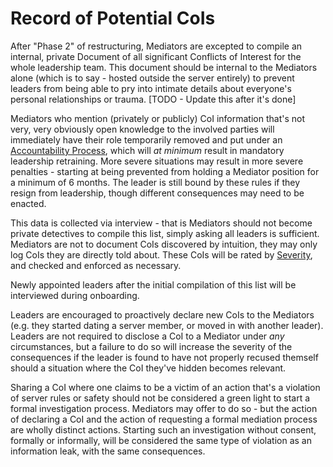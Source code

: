 # Record of Potential CoIs

After "Phase 2" of restructuring, Mediators are excepted to compile an internal, private Document of all significant Conflicts of Interest for the whole leadership team. This document should be internal to the Mediators alone (which is to say - hosted outside the server entirely) to prevent leaders from being able to pry into intimate details about everyone's personal relationships or trauma. [TODO - Update this after it's done]

Mediators who mention (privately or publicly) CoI information that's not very, very obviously open knowledge to the involved parties will immediately have their role temporarily removed and put under an [Accountability Process](../09-Accountability/01-Accountability.md), which will *at minimum* result in mandatory leadership retraining. More severe situations may result in more severe penalties - starting at being prevented from holding a Mediator position for a minimum of 6 months. The leader is still bound by these rules if they resign from leadership, though different consequences may need to be enacted.

This data is collected via interview - that is Mediators should not become private detectives to compile this list, simply asking all leaders is sufficient. Mediators are not to document CoIs discovered by intuition, they may only log CoIs they are directly told about. These CoIs will be rated by [Severity](./04-CoI-Severity.md), and checked and enforced as necessary.

Newly appointed leaders after the initial compilation of this list will be interviewed during onboarding. 

Leaders are encouraged to proactively declare new CoIs to the Mediators (e.g. they started dating a server member, or moved in with another leader). Leaders are not required to disclose a CoI to a Mediator under *any* circumstances, but a failure to do so will increase the severity of the consequences if the leader is found to have not properly recused themself should a situation where the CoI they've hidden becomes relevant.

Sharing a CoI where one claims to be a victim of an action that's a violation of server rules or safety should not be considered a green light to start a formal investigation process. Mediators may offer to do so - but the action of declaring a CoI and the action of requesting a formal mediation process are wholly distinct actions. Starting such an investigation without consent, formally or informally, will be considered the same type of violation as an information leak, with the same consequences.